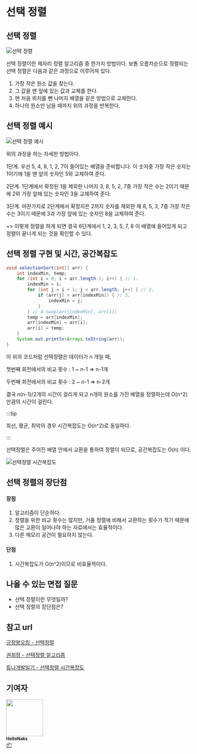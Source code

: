 # 선택 정렬



## 선택 정렬

![선택 정렬](/img/algorithms/selection_sort/selection_sort1.png)

선택 정렬이란 제자리 정렬 알고리즘 중 한가지 방법이다. 보통 오름차순으로 정렬되는 선택 정렬은 다음과 같은 과정으로 이루어져 있다.

1. 가장 작은 원소 값을 찾는다.
2. 그 값을 맨 앞에 있는 값과 교체를 한다.
3. 맨 처음 위치를 뺀 나머지 배열을 같은 방법으로 교체한다.
4. 하나의 원소만 남을 때까지 위의 과정을 반복한다.



## 선택 정렬 예시

![선택 정렬 예시](/img/algorithms/selection_sort/selection_sort2.png)

위의 과정을 하는 자세한 방법이다.

1단계. 우선 5, 4, 8, 1, 2, 7이 들어있는 배열을 준비합니다. 이 숫자중 가장 작은 숫자는 1이기에 1을 맨 앞의 숫자인 5와 교체하여 준다. 

2단계. 1단계에서 확정된 1을 제외한 나머지 3, 8, 5, 2, 7중 가장 작은 수는 2이기 때문에 2와 가장 앞에 있는 숫자인 3을 교체하여 준다.

3단계. 마찬가지로 2단계에서 확정지은 2까지 숫자를 제외한 채 8, 5, 3, 7중 가장 작은 수는 3이기 때문에 3과 가장 앞에 있는 숫자인 8을 교체하여 준다.

=> 이렇게 정렬을 하게 되면 결국 6단계에서 1, 2, 3, 5, 7, 8 이 배열에 들어있게 되고 정렬이 끝나게 되는 것을 확인할 수 있다.



## 선택 정렬 구현 및 시간, 공간복잡도

```java
void selectionSort(int[] arr) {
	int indexMin, temp;
    for (int i = 0; i < arr.length-1; i++) { // 1.
        indexMin = i;
        for (int j = i + 1; j < arr.length; j++) { // 2.
            if (arr[j] < arr[indexMin]) { // 3.
                indexMin = j;
            } 
        } // 4.swap(arr[indexMin], arr[i]) 
        temp = arr[indexMin]; 
        arr[indexMin] = arr[i];
        arr[i] = temp; 
    } 
    System.out.println(Arrays.toString(arr)); 
}
```

이 위의 코드처럼 선택정렬은 데이터가 n 개일 때,

첫번째 회전에서의 비교 횟수 : 1 ~ n-1 => n-1개

두번째 회전에서의 비교 횟수 : 2 ~ n-1 => n-2개

결국 n(n-1)/2개의 시간이 걸리게 되고 n개의 원소를 가진 배열을 정렬하는데 O(n^2) 만큼의 시간이 걸린다.

:::tip

최선, 평균, 최악의 경우 시간복잡도는 O(n^2)로 동일하다.

:::



선택정렬은 주어진 배열 안에서 교환을 통하여 정렬이 되므로, 공간복잡도는 O(n) 이다.

![선택정렬 시간복잡도](/img/algorithms/selection_sort/selection_sort3.png)



## 선택 정렬의 장단점

#### 장점

1. 알고리즘이 단순하다.
2. 정렬을 위한 비교 횟수는 많지만, 거품 정렬에 비해서 교환하는 횟수가 적기 때문에 많은 교환이 일어나야 하는 자료에서는 효율적이다.
3. 다른 메모리 공간이 필요하지 않는다.

#### 단점

1. 시간복잡도가 O(n^2)이므로 비효율적이다.

   


## 나올 수 있는 면접 질문

- 선택 정렬이란 무엇일까?
- 선택 정렬의 장단점은?



## 참고 url

[긍정왕오킹 - 선택정렬](https://wonjayk.tistory.com/m/217?category=558920)

[권희정 - 선택정렬 알고리즘](https://gmlwjd9405.github.io/2018/05/06/algorithm-selection-sort.html)

[튜나개발일기 - 선택정렬 시간복잡도](https://devuna.tistory.com/28)



## 기여자


 <td align="center"><a href="https://github.com/HelloNaks"><img src="https://avatars.githubusercontent.com/u/49478141?v=4?s=100" width="100px;" alt=""/><br /><sub><b>HelloNaks</b></sub></a><br /><a href="#platform-HelloNaks" title="Packaging/porting to new platform">📦</a></td>